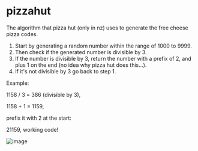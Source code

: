 # pizzahut
The algorithm that pizza hut (only in nz) uses to generate the free cheese pizza codes.


1. Start by generating a random number within the range of 1000 to 9999.
2. Then check if the generated number is divisible by 3.
3. If the number is divisible by 3, return the number with a prefix of 2, and plus 1 on the end (no idea why pizza hut does this...).
4. If it's not divisible by 3 go back to step 1.

Example:

1158 / 3 = 386 (divisible by 3),

1158 + 1 = 1159,

prefix it with 2 at the start:

21159, working code!

![image](https://github.com/sa-g-e/pizzahut/assets/58725288/bb54b70b-b2bd-4f10-bf7f-885e833b1463)
